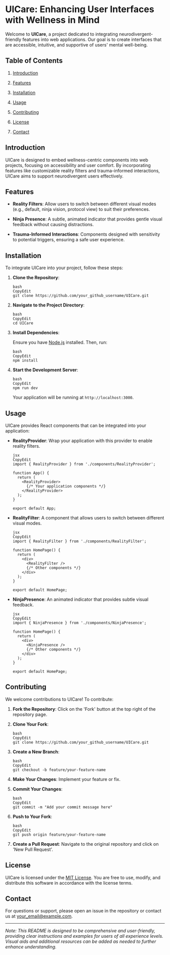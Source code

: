 # UICare: Enhancing User Interfaces with Wellness in Mind

Welcome to **UICare**, a project dedicated to integrating neurodivergent-friendly features into web applications. Our goal is to create interfaces that are accessible, intuitive, and supportive of users' mental well-being.

## Table of Contents

1. [Introduction](#introduction)

2. [Features](#features)

3. [Installation](#installation)

4. [Usage](#usage)

5. [Contributing](#contributing)

6. [License](#license)

7. [Contact](#contact)

## Introduction

UICare is designed to embed wellness-centric components into web projects, focusing on accessibility and user comfort. By incorporating features like customizable reality filters and trauma-informed interactions, UICare aims to support neurodivergent users effectively.

## Features

* **Reality Filters**: Allow users to switch between different visual modes (e.g., default, ninja vision, protocol view) to suit their preferences.

* **Ninja Presence**: A subtle, animated indicator that provides gentle visual feedback without causing distractions.

* **Trauma-Informed Interactions**: Components designed with sensitivity to potential triggers, ensuring a safe user experience.

## Installation

To integrate UICare into your project, follow these steps:

1. **Clone the Repository**:

   ```
   bash
   CopyEdit
   git clone https://github.com/your_github_username/UICare.git
   ```

2. **Navigate to the Project Directory**:

   ```
   bash
   CopyEdit
   cd UICare
   ```

3. **Install Dependencies**:

   Ensure you have [Node.js]() installed. Then, run:

   ```
   bash
   CopyEdit
   npm install
   ```

4. **Start the Development Server**:

   ```
   bash
   CopyEdit
   npm run dev
   ```

   Your application will be running at `http://localhost:3000`.

## Usage

UICare provides React components that can be integrated into your application:

* **RealityProvider**: Wrap your application with this provider to enable reality filters.

  ```
  jsx
  CopyEdit
  import { RealityProvider } from './components/RealityProvider';

  function App() {
    return (
      <RealityProvider>
        {/* Your application components */}
      </RealityProvider>
    );
  }

  export default App;
  ```

* **RealityFilter**: A component that allows users to switch between different visual modes.

  ```
  jsx
  CopyEdit
  import { RealityFilter } from './components/RealityFilter';

  function HomePage() {
    return (
      <div>
        <RealityFilter />
        {/* Other components */}
      </div>
    );
  }

  export default HomePage;
  ```

* **NinjaPresence**: An animated indicator that provides subtle visual feedback.

  ```
  jsx
  CopyEdit
  import { NinjaPresence } from './components/NinjaPresence';

  function HomePage() {
    return (
      <div>
        <NinjaPresence />
        {/* Other components */}
      </div>
    );
  }

  export default HomePage;
  ```

## Contributing

We welcome contributions to UICare! To contribute:

1. **Fork the Repository**: Click on the 'Fork' button at the top right of the repository page.

2. **Clone Your Fork**:

   ```
   bash
   CopyEdit
   git clone https://github.com/your_github_username/UICare.git
   ```

3. **Create a New Branch**:

   ```
   bash
   CopyEdit
   git checkout -b feature/your-feature-name
   ```

4. **Make Your Changes**: Implement your feature or fix.

5. **Commit Your Changes**:

   ```
   bash
   CopyEdit
   git commit -m "Add your commit message here"
   ```

6. **Push to Your Fork**:

   ```
   bash
   CopyEdit
   git push origin feature/your-feature-name
   ```

7. **Create a Pull Request**: Navigate to the original repository and click on 'New Pull Request'.

## License

UICare is licensed under the [MIT License](). You are free to use, modify, and distribute this software in accordance with the license terms.

## Contact

For questions or support, please open an issue in the repository or contact us at [your\_email@example.com]().

- - -

_Note: This README is designed to be comprehensive and user-friendly, providing clear instructions and examples for users of all experience levels. Visual aids and additional resources can be added as needed to further enhance understanding._

